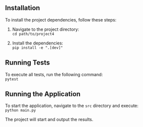 ## Installation  
To install the project dependencies, follow these steps:  

1. Navigate to the project directory:  
   `cd path/to/project4`  

2. Install the dependencies:  
   `pip install -e ".[dev]"`  

## Running Tests  
To execute all tests, run the following command:  
`pytest`  

## Running the Application  
To start the application, navigate to the `src` directory and execute:  
`python main.py`  

The project will start and output the results.  

